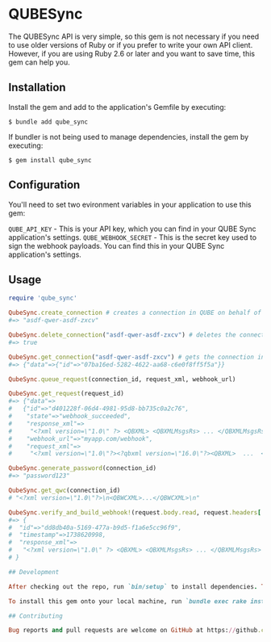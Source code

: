 # QUBESync

The QUBESync API is very simple, so this gem is not necessary if you need to use older versions of Ruby or if you prefer to write your own API client. However, if you are using Ruby 2.6 or later and you want to save time, this gem can help you.

## Installation

Install the gem and add to the application's Gemfile by executing:

    $ bundle add qube_sync

If bundler is not being used to manage dependencies, install the gem by executing:

    $ gem install qube_sync

## Configuration

You'll need to set two evironment variables in your application to use this gem:

`QUBE_API_KEY` - This is your API key, which you can find in your QUBE Sync application's settings.
`QUBE_WEBHOOK_SECRET` - This is the secret key used to sign the webhook payloads. You can find this in your QUBE Sync application's settings.

## Usage

```ruby
require 'qube_sync'

QubeSync.create_connection # creates a connection in QUBE on behalf of your user
#=> "asdf-qwer-asdf-zxcv"

QubeSync.delete_connection("asdf-qwer-asdf-zxcv") # deletes the connection in QUBE
#=> true

QubeSync.get_connection("asdf-qwer-asdf-zxcv") # gets the connection in QUBE
#=> {"data"=>{"id"=>"07ba16ed-5282-4622-aa68-c6e0f8ff5f5a"}}

QubeSync.queue_request(connection_id, request_xml, webhook_url)

QubeSync.get_request(request_id)
#=> {"data"=>
#   {"id"=>"d401228f-06d4-4981-95d8-bb735c0a2c76",
#    "state"=>"webhook_succeeded",
#    "response_xml"=>
#     "<?xml version=\"1.0\" ?> <QBXML> <QBXMLMsgsRs> ... </QBXMLMsgsRs> </QBXML>",
#    "webhook_url"=>"myapp.com/webhook",
#    "request_xml"=>
#     "<?xml version=\"1.0\"?><?qbxml version=\"16.0\"?><QBXML>  ...  </QBXMLMsgsRq></QBXML>"}}

QubeSync.generate_password(connection_id)
#=> "password123"

QubeSync.get_qwc(connection_id)
# "<?xml version=\"1.0\"?>\n<QBWCXML>...</QBWCXML>\n"

QubeSync.verify_and_build_webhook!(request.body.read, request.headers['X-Qube-Signature'])
#=> {
#  "id"=>"dd8db40a-5169-477a-b9d5-f1a6e5cc96f9",
#  "timestamp"=>1738620998,
#  "response_xml"=>
#   "<?xml version=\"1.0\" ?> <QBXML> <QBXMLMsgsRs> ... </QBXMLMsgsRs> </QBXML>" 
# }

## Development

After checking out the repo, run `bin/setup` to install dependencies. Then, run `rake spec` to run the tests. You can also run `bin/console` for an interactive prompt that will allow you to experiment.

To install this gem onto your local machine, run `bundle exec rake install`. To release a new version, update the version number in `version.rb`, and then run `bundle exec rake release`, which will create a git tag for the version, push git commits and the created tag, and push the `.gem` file to [rubygems.org](https://rubygems.org).

## Contributing

Bug reports and pull requests are welcome on GitHub at https://github.com/qubeintegrations/qube_sync.
